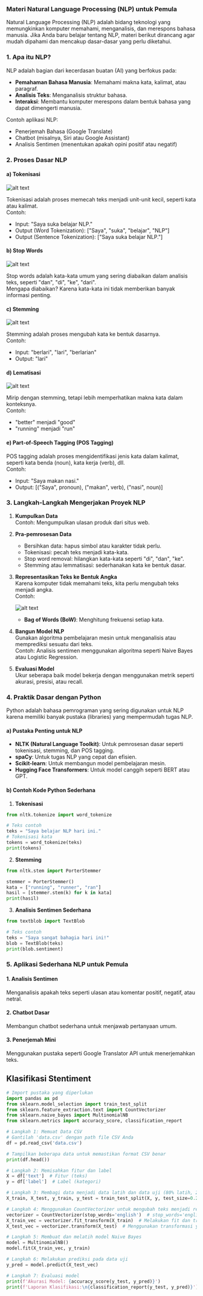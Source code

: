 ### Materi Natural Language Processing (NLP) untuk Pemula

Natural Language Processing (NLP) adalah bidang teknologi yang memungkinkan komputer memahami, menganalisis, dan merespons bahasa manusia. Jika Anda baru belajar tentang NLP, materi berikut dirancang agar mudah dipahami dan mencakup dasar-dasar yang perlu diketahui.

### 1. **Apa itu NLP?**

NLP adalah bagian dari kecerdasan buatan (AI) yang berfokus pada:
- **Pemahaman Bahasa Manusia**: Memahami makna kata, kalimat, atau paragraf.
- **Analisis Teks**: Menganalisis struktur bahasa.
- **Interaksi**: Membantu komputer merespons dalam bentuk bahasa yang dapat dimengerti manusia.

Contoh aplikasi NLP:
- Penerjemah Bahasa (Google Translate)
- Chatbot (misalnya, Siri atau Google Assistant)
- Analisis Sentimen (menentukan apakah opini positif atau negatif)

### 2. **Proses Dasar NLP**

#### a) **Tokenisasi**

![alt text](image.png)

Tokenisasi adalah proses memecah teks menjadi unit-unit kecil, seperti kata atau kalimat.  
Contoh:
- Input: "Saya suka belajar NLP."
- Output (Word Tokenization): ["Saya", "suka", "belajar", "NLP"]
- Output (Sentence Tokenization): ["Saya suka belajar NLP."]

#### b) **Stop Words**

![alt text](image-1.png)

Stop words adalah kata-kata umum yang sering diabaikan dalam analisis teks, seperti "dan", "di", "ke", "dari".  
Mengapa diabaikan? Karena kata-kata ini tidak memberikan banyak informasi penting.

#### c) **Stemming**

![alt text](image-2.png)

Stemming adalah proses mengubah kata ke bentuk dasarnya.  
Contoh:
- Input: "berlari", "lari", "berlarian"
- Output: "lari"

#### d) **Lematisasi**

![alt text](image-3.png)

Mirip dengan stemming, tetapi lebih memperhatikan makna kata dalam konteksnya.  
Contoh:
- "better" menjadi "good"
- "running" menjadi "run"

#### e) **Part-of-Speech Tagging (POS Tagging)**
POS tagging adalah proses mengidentifikasi jenis kata dalam kalimat, seperti kata benda (noun), kata kerja (verb), dll.  
Contoh:
- Input: "Saya makan nasi."
- Output: [("Saya", pronoun), ("makan", verb), ("nasi", noun)]

### 3. **Langkah-Langkah Mengerjakan Proyek NLP**

1. **Kumpulkan Data**  
   Contoh: Mengumpulkan ulasan produk dari situs web.

2. **Pra-pemrosesan Data**  
   - Bersihkan data: hapus simbol atau karakter tidak perlu.
   - Tokenisasi: pecah teks menjadi kata-kata.
   - Stop word removal: hilangkan kata-kata seperti "di", "dan", "ke".
   - Stemming atau lemmatisasi: sederhanakan kata ke bentuk dasar.

3. **Representasikan Teks ke Bentuk Angka**  
   Karena komputer tidak memahami teks, kita perlu mengubah teks menjadi angka.  
   Contoh:
   
    ![alt text](image-4.png)

   - **Bag of Words (BoW)**: Menghitung frekuensi setiap kata.

5. **Bangun Model NLP**  
   Gunakan algoritma pembelajaran mesin untuk menganalisis atau memprediksi sesuatu dari teks.  
   Contoh: Analisis sentimen menggunakan algoritma seperti Naive Bayes atau Logistic Regression.

6. **Evaluasi Model**  
   Ukur seberapa baik model bekerja dengan menggunakan metrik seperti akurasi, presisi, atau recall.

### 4. **Praktik Dasar dengan Python**

Python adalah bahasa pemrograman yang sering digunakan untuk NLP karena memiliki banyak pustaka (libraries) yang mempermudah tugas NLP.

#### a) **Pustaka Penting untuk NLP**
- **NLTK (Natural Language Toolkit)**: Untuk pemrosesan dasar seperti tokenisasi, stemming, dan POS tagging.
- **spaCy**: Untuk tugas NLP yang cepat dan efisien.
- **Scikit-learn**: Untuk membangun model pembelajaran mesin.
- **Hugging Face Transformers**: Untuk model canggih seperti BERT atau GPT.

#### b) **Contoh Kode Python Sederhana**

1. **Tokenisasi**
```python
from nltk.tokenize import word_tokenize

# Teks contoh
teks = "Saya belajar NLP hari ini."
# Tokenisasi kata
tokens = word_tokenize(teks)
print(tokens)
```

2. **Stemming**
```python
from nltk.stem import PorterStemmer

stemmer = PorterStemmer()
kata = ["running", "runner", "ran"]
hasil = [stemmer.stem(k) for k in kata]
print(hasil)
```

3. **Analisis Sentimen Sederhana**
```python
from textblob import TextBlob

# Teks contoh
teks = "Saya sangat bahagia hari ini!"
blob = TextBlob(teks)
print(blob.sentiment)
```

### 5. **Aplikasi Sederhana NLP untuk Pemula**

#### 1. **Analisis Sentimen**
Menganalisis apakah teks seperti ulasan atau komentar positif, negatif, atau netral.

#### 2. **Chatbot Dasar**
Membangun chatbot sederhana untuk menjawab pertanyaan umum.

#### 3. **Penerjemah Mini**
Menggunakan pustaka seperti Google Translator API untuk menerjemahkan teks.

## Klasifikasi Stentiment
```python
# Import pustaka yang diperlukan
import pandas as pd
from sklearn.model_selection import train_test_split
from sklearn.feature_extraction.text import CountVectorizer
from sklearn.naive_bayes import MultinomialNB
from sklearn.metrics import accuracy_score, classification_report

# Langkah 1: Memuat Data CSV
# Gantilah 'data.csv' dengan path file CSV Anda
df = pd.read_csv('data.csv')

# Tampilkan beberapa data untuk memastikan format CSV benar
print(df.head())

# Langkah 2: Memisahkan fitur dan label
X = df['text']  # Fitur (teks)
y = df['label']  # Label (kategori)

# Langkah 3: Membagi data menjadi data latih dan data uji (80% latih, 20% uji)
X_train, X_test, y_train, y_test = train_test_split(X, y, test_size=0.2, random_state=42)

# Langkah 4: Menggunakan CountVectorizer untuk mengubah teks menjadi representasi numerik (Bag of Words)
vectorizer = CountVectorizer(stop_words='english')  # stop_words='english' untuk menghapus stopwords
X_train_vec = vectorizer.fit_transform(X_train)  # Melakukan fit dan transformasi pada data latih
X_test_vec = vectorizer.transform(X_test)  # Menggunakan transformasi yang sama untuk data uji

# Langkah 5: Membuat dan melatih model Naive Bayes
model = MultinomialNB()
model.fit(X_train_vec, y_train)

# Langkah 6: Melakukan prediksi pada data uji
y_pred = model.predict(X_test_vec)

# Langkah 7: Evaluasi model
print(f'Akurasi Model: {accuracy_score(y_test, y_pred)}')
print(f'Laporan Klasifikasi:\n{classification_report(y_test, y_pred)}')
```
